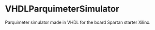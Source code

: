 # VHDLParquimeterSimulator
Parquimeter simulator made in VHDL for the board Spartan starter Xilinx.
